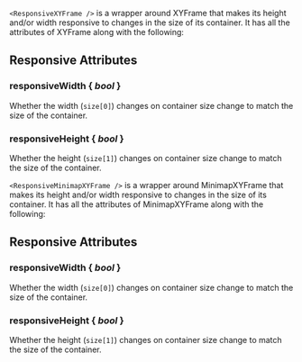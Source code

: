 `<ResponsiveXYFrame />` is a wrapper around XYFrame that makes its height and/or width responsive to changes in the size of its container. It has all the attributes of XYFrame along with the following:

## Responsive Attributes

### responsiveWidth { _bool_ }

Whether the width (`size[0]`) changes on container size change to match the size of the container.

### responsiveHeight { _bool_ }

Whether the height (`size[1]`) changes on container size change to match the size of the container.

`<ResponsiveMinimapXYFrame />` is a wrapper around MinimapXYFrame that makes its height and/or width responsive to changes in the size of its container. It has all the attributes of MinimapXYFrame along with the following:

## Responsive Attributes

### responsiveWidth { _bool_ }

Whether the width (`size[0]`) changes on container size change to match the size of the container.

### responsiveHeight { _bool_ }

Whether the height (`size[1]`) changes on container size change to match the size of the container.
